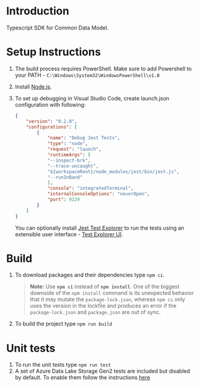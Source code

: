 # Introduction

Typescript SDK for Common Data Model.

# Setup Instructions

1. The build process requires PowerShell. Make sure to add Powershell to your PATH - `C:\Windows\System32\WindowsPowerShell\v1.0`

1. Install [Node.js](https://nodejs.org/en/download/).

1. To set up debugging in Visual Studio Code, create launch.json configuration with following:

    ```json
   {
        "version": "0.2.0",
        "configurations": [
            {
                "name": "Debug Jest Tests",
                "type": "node",
                "request": "launch",
                "runtimeArgs": [
                "--inspect-brk",
                "--trace-uncaught",
                "${workspaceRoot}/node_modules/jest/bin/jest.js",
                "--runInBand"
                ],
                "console": "integratedTerminal",
                "internalConsoleOptions": "neverOpen",
                "port": 9229
            }
        ]
   }
   ```

   You can optionally install [Jest Test Explorer](https://marketplace.visualstudio.com/items?itemName=kavod-io.vscode-jest-test-adapter) to run the tests using an extensible user interface - [Test Explorer UI](https://marketplace.visualstudio.com/items?itemName=hbenl.vscode-test-explorer).

# Build

1. To download packages and their dependencies type `npm ci`.
    > **__Note:__** Use **`npm ci`** instead of **`npm install`**. One of the biggest downside of the `npm install` command is its unexpected behavior that it may mutate the `package-lock.json`, whereas `npm ci` only uses the version in the lockfile and produces an error if the `package-lock.json` and `package.json` are out of sync.

1. To build the project type `npm run build`

# Unit tests

1. To run the unit tests type `npm run test`
1. A set of Azure Data Lake Storage Gen2 tests are included but disabled by default. To enable them follow the instructions [here](../CSharp/Microsoft.CommonDataModel.ObjectModel.Tests/README.md)
